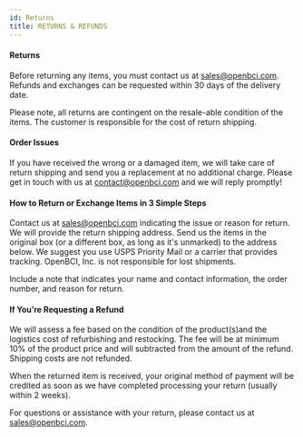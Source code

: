 ```yaml
---
id: Returns
title: RETURNS & REFUNDS
---
```


#### Returns

Before returning any items,
you must contact us at sales@openbci.com. Refunds and exchanges can be requested within 30 days of the delivery date.

Please note, all returns are contingent on the resale-able condition of the items. The customer is responsible for the cost of return shipping.


#### Order Issues

If you have received the wrong or a damaged item, we will take care of return shipping and send you a replacement at no additional charge. Please get in touch with us at contact@openbci.com and we will reply promptly!


#### How to Return or Exchange Items in 3 Simple Steps

Contact us at sales@openbci.com indicating the issue or reason for return. We will provide the return shipping address.
Send us the items in the original box (or a different box, as long as it's unmarked) to the address below. We suggest you use USPS Priority Mail or a carrier that provides tracking. OpenBCI, Inc. is not responsible for lost shipments.

Include a note that indicates your name and contact information, the order number, and reason for return.



#### If You’re Requesting a Refund

We will assess a fee based on the condition of the product(s)and the logistics cost of refurbishing and restocking. The fee will be at minimum 10% of the product price and will subtracted from the amount of the refund. Shipping costs are not refunded.

When the returned item is received, your original method of payment will be credited as soon as we have completed processing your return (usually within 2 weeks).

For questions or assistance with your return, please contact us at sales@openbci.com.
